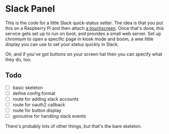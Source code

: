 Slack Panel
===========

This is the code for a little Slack quick-status setter. The idea is that you
put this on a Raspberry Pi and then attach [a
touchscreen](https://www.adafruit.com/product/1601). Once that's done, this
service gets set up to run on boot, and provides a small web server. Set up
chromium to open a specific page in kiosk mode and boom, a wee little display
you can use to set your status quickly in Slack.

Oh, and if you've got buttons on your screen hat then you can specify what they
do, too.

## Todo

 * [ ] basic skeleton
 * [ ] define config format
 * [ ] route for adding slack accounts
 * [ ] route for oauth2 callback
 * [ ] route for button display 
 * [ ] goroutine for handling slack events
 
There's probably lots of other things, but that's the bare skeleton.
